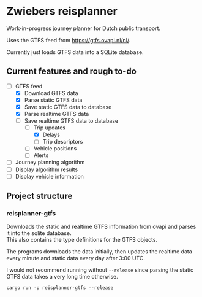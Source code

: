 # Zwiebers reisplanner
Work-in-progress journey planner for Dutch public transport.

Uses the GTFS feed from https://gtfs.ovapi.nl/nl/.

Currently just loads GTFS data into a SQLite database.

## Current features and rough to-do
 - [ ] GTFS feed
     - [x] Download GTFS data
     - [x] Parse static GTFS data
     - [x] Save static GTFS data to database
     - [x] Parse realtime GTFS data
     - [ ] Save realtime GTFS data to database
       - [ ] Trip updates
         - [x] Delays
         - [ ] Trip descriptors
       - [ ] Vehicle positions
       - [ ] Alerts
 - [ ] Journey planning algorithm
 - [ ] Display algorithm results
 - [ ] Display vehicle information

## Project structure

### reisplanner-gtfs
Downloads the static and realtime GTFS information from ovapi and parses it
into the sqlite database.  
This also contains the type definitions for the GTFS objects.

The programs downloads the data initially, then updates the realtime data
every minute and static data every day after 3:00 UTC.

I would not recommend running without `--release` since parsing the static GTFS
data takes a very long time otherwise.

```shell
cargo run -p reisplanner-gtfs --release
```